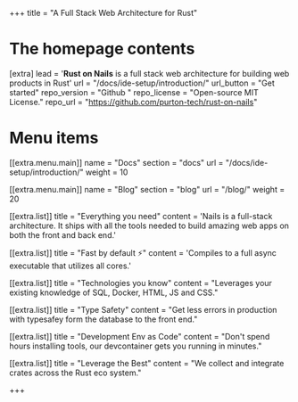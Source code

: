 +++
title = "A Full Stack Web Architecture for Rust"


# The homepage contents
[extra]
lead = '<b>Rust on Nails</b> is a full stack web architecture for building web products in Rust'
url = "/docs/ide-setup/introduction/"
url_button = "Get started"
repo_version =  "Github "
repo_license = "Open-source MIT License."
repo_url = "https://github.com/purton-tech/rust-on-nails"

# Menu items
[[extra.menu.main]]
name = "Docs"
section = "docs"
url = "/docs/ide-setup/introduction/"
weight = 10

[[extra.menu.main]]
name = "Blog"
section = "blog"
url = "/blog/"
weight = 20

[[extra.list]]
title = "Everything you need"
content = 'Nails is a full-stack architecture. It ships with all the tools needed to build amazing web apps on both the front and back end.'

[[extra.list]]
title = "Fast by default ⚡️"
content = 'Compiles to a full async executable that utilizes all cores.'

[[extra.list]]
title = "Technologies you know"
content = "Leverages your existing knowledge of SQL, Docker, HTML, JS and CSS."

[[extra.list]]
title = "Type Safety"
content = "Get less errors in production with typesafey form the database to the front end."

[[extra.list]]
title = "Development Env as Code"
content = "Don't spend hours installing tools, our devcontainer gets you running in minutes."

[[extra.list]]
title = "Leverage the Best"
content = "We collect and integrate crates across the Rust eco system."

+++
